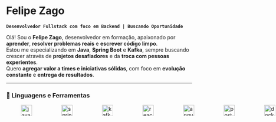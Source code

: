 # Felipe Zago

**`Desenvolvedor Fullstack com foco em Backend | Buscando Oportunidade`**

Olá\! Sou o **Felipe Zago**, desenvolvedor em formação, apaixonado por **aprender**, **resolver problemas reais** e **escrever código limpo**.  
Estou me especializando em **Java**, **Spring Boot** e **Kafka**, sempre buscando crescer através de **projetos desafiadores** e da **troca com pessoas experientes**.  
Quero **agregar valor a times e iniciativas sólidas**, com foco em **evolução constante** e **entrega de resultados**.

----

### 🧰 Linguagens e Ferramentas

<div style="display: flex; align-items: center;">
  <img src="https://cdn.jsdelivr.net/gh/devicons/devicon/icons/java/java-original.svg" height="30" alt="java logo" style="margin: 0 40px;" />
  <img src="https://cdn.jsdelivr.net/gh/devicons/devicon/icons/spring/spring-original.svg" height="30" alt="spring logo" style="margin: 0 40px;" />
  <img src="https://cdn.jsdelivr.net/gh/devicons/devicon/icons/apachekafka/apachekafka-original.svg" height="30" alt="kafka logo" style="margin: 0 40px;" />
  <img src="https://cdn.jsdelivr.net/gh/devicons/devicon/icons/react/react-original.svg" height="30" alt="react logo" style="margin: 0 40px;" />
  <img src="https://cdn.jsdelivr.net/gh/devicons/devicon/icons/angularjs/angularjs-original.svg" height="30" alt="angular logo" style="margin: 0 40px;" />
  <img src="https://cdn.jsdelivr.net/gh/devicons/devicon/icons/postgresql/postgresql-original.svg" height="30" alt="postgresql logo" style="margin: 0 40px;" />
  <img src="https://cdn.jsdelivr.net/gh/devicons/devicon/icons/docker/docker-original.svg" height="30" alt="docker logo" style="margin: 0 40px;" />
  <img src="https://cdn.jsdelivr.net/gh/devicons/devicon/icons/mongodb/mongodb-original.svg" height="30" alt="mongodb logo" style="margin: 0 40px;" />
  <img src="https://cdn.jsdelivr.net/gh/devicons/devicon/icons/git/git-original.svg" height="30" alt="git logo" style="margin: 0 40px;" />
  <img src="https://cdn.jsdelivr.net/gh/devicons/devicon/icons/github/github-original.svg" height="30" alt="github logo" style="margin: 0 40px;" />
</div>
